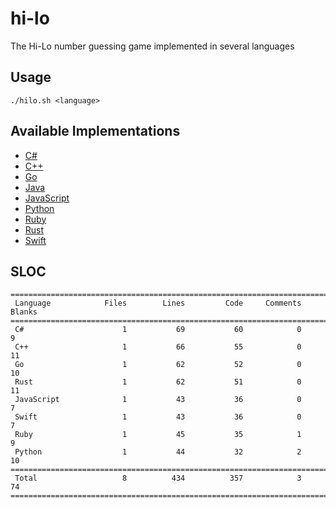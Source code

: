 # hi-lo
The Hi-Lo number guessing game implemented in several languages

## Usage
```
./hilo.sh <language>
```

## Available Implementations
- [C#](https://github.com/Maxgy/hi-lo/blob/main/c-sharp/Program.cs)
- [C\+\+](https://github.com/Maxgy/hi-lo/blob/main/cxx/hilo.cxx)
- [Go](https://github.com/Maxgy/hi-lo/blob/main/go/hilo.go)
- [Java](https://github.com/Maxgy/hi-lo/blob/main/java/hilo.java)
- [JavaScript](https://github.com/Maxgy/hi-lo/blob/main/js/hilo.js)
- [Python](https://github.com/Maxgy/hi-lo/blob/main/python/hilo.py)
- [Ruby](https://github.com/Maxgy/hi-lo/blob/main/ruby/hilo.rb)
- [Rust](https://github.com/Maxgy/hi-lo/blob/main/rust/src/main.rs)
- [Swift](https://github.com/Maxgy/hi-lo/blob/main/swift/hilo.swift)

## SLOC
```
===============================================================================
 Language            Files        Lines         Code     Comments       Blanks
===============================================================================
 C#                      1           69           60            0            9
 C++                     1           66           55            0           11
 Go                      1           62           52            0           10
 Rust                    1           62           51            0           11
 JavaScript              1           43           36            0            7
 Swift                   1           43           36            0            7
 Ruby                    1           45           35            1            9
 Python                  1           44           32            2           10
===============================================================================
 Total                   8          434          357            3           74
===============================================================================
```
